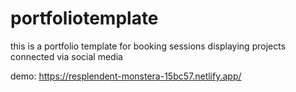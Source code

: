 # portfoliotemplate
this is a portfolio template for booking sessions 
displaying projects 
connected via social media 

demo: https://resplendent-monstera-15bc57.netlify.app/
